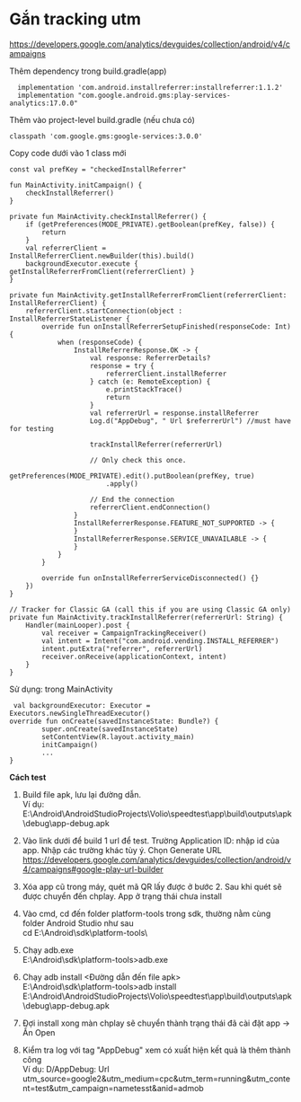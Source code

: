 # Gắn tracking utm
https://developers.google.com/analytics/devguides/collection/android/v4/campaigns

Thêm dependency trong build.gradle(app)
```
  implementation 'com.android.installreferrer:installreferrer:1.1.2'
  implementation "com.google.android.gms:play-services-analytics:17.0.0"
```

Thêm vào project-level build.gradle (nếu chưa có)
``` 
classpath 'com.google.gms:google-services:3.0.0'
```

Copy code dưới vào 1 class mới
```
const val prefKey = "checkedInstallReferrer"

fun MainActivity.initCampaign() {
    checkInstallReferrer()
}

private fun MainActivity.checkInstallReferrer() {
    if (getPreferences(MODE_PRIVATE).getBoolean(prefKey, false)) {
        return
    }
    val referrerClient = InstallReferrerClient.newBuilder(this).build()
    backgroundExecutor.execute { getInstallReferrerFromClient(referrerClient) }
}

private fun MainActivity.getInstallReferrerFromClient(referrerClient: InstallReferrerClient) {
    referrerClient.startConnection(object : InstallReferrerStateListener {
        override fun onInstallReferrerSetupFinished(responseCode: Int) {
            when (responseCode) {
                InstallReferrerResponse.OK -> {
                    val response: ReferrerDetails?
                    response = try {
                        referrerClient.installReferrer
                    } catch (e: RemoteException) {
                        e.printStackTrace()
                        return
                    }
                    val referrerUrl = response.installReferrer
                    Log.d("AppDebug", " Url $referrerUrl") //must have for testing

                    trackInstallReferrer(referrerUrl)

                    // Only check this once.
                    getPreferences(MODE_PRIVATE).edit().putBoolean(prefKey, true)
                        .apply()

                    // End the connection
                    referrerClient.endConnection()
                }
                InstallReferrerResponse.FEATURE_NOT_SUPPORTED -> {
                }
                InstallReferrerResponse.SERVICE_UNAVAILABLE -> {
                }
            }
        }

        override fun onInstallReferrerServiceDisconnected() {}
    })
}

// Tracker for Classic GA (call this if you are using Classic GA only)
private fun MainActivity.trackInstallReferrer(referrerUrl: String) {
    Handler(mainLooper).post {
        val receiver = CampaignTrackingReceiver()
        val intent = Intent("com.android.vending.INSTALL_REFERRER")
        intent.putExtra("referrer", referrerUrl)
        receiver.onReceive(applicationContext, intent)
    }
}
```

Sử dụng: trong MainActivity
```
 val backgroundExecutor: Executor = Executors.newSingleThreadExecutor()
override fun onCreate(savedInstanceState: Bundle?) {
        super.onCreate(savedInstanceState)
        setContentView(R.layout.activity_main)
        initCampaign()
        ...
}
```

**Cách test**
1. Build file apk, lưu lại đường dẫn.   
Ví dụ: E:\Android\AndroidStudioProjects\Volio\speedtest\app\build\outputs\apk\debug\app-debug.apk

2. Vào link dưới để build 1 url để test. Trường Application ID: nhập id của app. Nhập các trường khác tùy ý. Chọn Generate URL  
https://developers.google.com/analytics/devguides/collection/android/v4/campaigns#google-play-url-builder

3. Xóa app cũ trong máy, quét mã QR lấy được ở bước 2. Sau khi quét sẽ được chuyển đến chplay. App ở trạng thái chưa install

4. Vào cmd, cd đến folder platform-tools trong sdk, thường nằm cùng folder Android Studio như sau  
cd E:\Android\sdk\platform-tools\

5. Chạy adb.exe  
E:\Android\sdk\platform-tools>adb.exe

6. Chạy adb install <Đường dẫn đến file apk>  
E:\Android\sdk\platform-tools>adb install E:\Android\AndroidStudioProjects\Volio\speedtest\app\build\outputs\apk\debug\app-debug.apk

7. Đợi install xong màn chplay sẽ chuyển thành trạng thái đã cài đặt app -> Ấn Open

8. Kiểm tra log với tag "AppDebug" xem có xuất hiện kết quả là thêm thành công  
Ví dụ: D/AppDebug:  Url utm_source=google2&utm_medium=cpc&utm_term=running&utm_content=test&utm_campaign=nametesst&anid=admob


